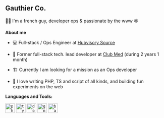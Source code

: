 ## Gauthier Co.

🙋‍♂️ I'm a french guy, developer ops & passionate by the www 🕸️

**About me**

- 💻 Full-stack / Ops Engineer at [Hubvisory Source](https://hubvisory.com/hubvisory-source/)

- 📁 Former full-stack tech. lead developer at [Club Med](https://www.clubmed.fr/) (during 2 years 1 month)

- 🏗️ Currently I am looking for a mission as an Ops developer

- 🤍 I love writing PHP, TS and script of all kinds, and building fun experiments on the web

**Languages and Tools:**

<code><img height="30" src="https://user-images.githubusercontent.com/16003465/143424697-88e00587-7a8c-45b0-9451-fad660e4d69c.png" title="php"></code>
<code><img height="30" src="https://user-images.githubusercontent.com/16003465/143426783-77cd4ea7-a047-4f91-b857-b1c6971f3080.png" title="typescript"></code>
<code><img height="30" src="https://user-images.githubusercontent.com/16003465/143425545-0527ca93-dedc-4198-9cfe-e843bc50fe7f.png" title="docker"></code>
<code><img height="30" src="https://user-images.githubusercontent.com/16003465/143425949-8048169f-57e8-4f71-8a0f-1d25c253d364.png" title="gnulinux"></code>
<code><img height="30" src="https://github.com/Y0D4RK/Y0D4RK/assets/16003465/6f7bc5d5-bccc-489e-8431-2079efbcd7b3" title="bash"></code>

<!--
| <a href="https://github.com/Y0D4RK"><img align="center" src="https://github-readme-stats.vercel.app/api?username=Y0D4RK&show_icons=true&include_all_commits=true&count_private=true&hide=contribs,issues&theme=buefy&hide_border=true" alt="Y0D4RK's github stats" /></a> | <a href="https://github.com/Y0D4RK"><img align="center" src="https://github-readme-stats.vercel.app/api/top-langs/?username=Y0D4RK&layout=compact&theme=buefy&hide_border=true" /></a> |
| ------------- | ------------- |
-->
